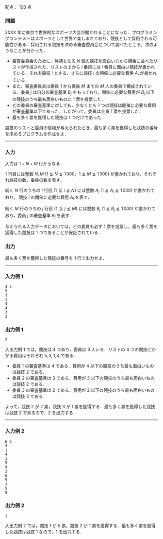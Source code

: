 配点： $100$ 点

### 問題

20XX 年に東京で世界的なスポーツ大会が開かれることになった．プログラミングコンテストはスポーツとして世界で楽しまれており，競技として採用される可能性がある．採用される競技を決める審査委員会について調べたところ，次のようなことが分かった．

- 審査委員会のために，候補となる $N$ 個の競技を面白い方から順番に並べたリストが作成された．リストの上から $i$ 番目には $i$ 番目に面白い競技が書かれている．それを競技 $i$ とする．さらに競技 $i$ の開催に必要な費用 $A_i$ が書かれている．
- また，審査委員会は委員 $1$ から委員 $M$ までの $M$ 人の委員で構成されている．委員 $j$ は自分の審査基準 $B_j$ をもっており，開催に必要な費用が $B_j$ 以下の競技のうち最も面白いものに $1$ 票を投票した．
- どの委員の審査基準に対しても，少なくとも $1$ つの競技は開催に必要な費用が審査基準以下であった．したがって，委員は全員 $1$ 票を投票した．
- 最も多く票を獲得した競技は $1$ つだけであった．

競技のリストと委員の情報が与えられたとき，最も多く票を獲得した競技の番号を求めるプログラムを作成せよ．

---

### 入力

入力は $1 + N + M$ 行からなる．

$1$ 行目には整数 $N, M$ ($1 \leqq N \leqq 1\,000$，$1 \leqq M \leqq 1\,000$) が書かれており，それぞれ競技の数，委員の数を表す．

続く $N$ 行のうちの $i$ 行目 ($1 \leqq i \leqq N$) には整数 $A_i$ ($1 \leqq A_i \leqq 1\,000$) が書かれており， 競技 $i$ の開催に必要な費用 $A_i$ を表す．

続く $M$ 行のうちの $j$ 行目 ($1 \leqq j \leqq M$) には整数 $B_j$ ($1 \leqq B_j \leqq 1\,000$) が書かれており，委員 $j$ の審査基準 $B_j$ を表す．

与えられる入力データにおいては，どの委員も必ず $1$ 票を投票し，最も多く票を獲得した競技は $1$ つであることが保証されている．

### 出力

最も多く票を獲得した競技の番号を $1$ 行で出力せよ．

---

### 入力例 1

~~~
4 3
5
3
1
4
4
3
2
~~~

### 出力例 1

~~~
2
~~~

入出力例 $1$ では，競技は $4$ つあり，委員は $3$ 人いる．リストの $4$ つの競技にかかる費用はそれぞれ $5, 3, 1, 4$ である．

- 委員 $1$ の審査基準は $4$ である．費用が $4$ 以下の競技のうち最も面白いものは競技 $2$ である．
- 委員 $2$ の審査基準は $3$ である．費用が $3$ 以下の競技のうち最も面白いものは競技 $2$ である．
- 委員 $3$ の審査基準は $2$ である．費用が $2$ 以下の競技のうち最も面白いものは競技 $3$ である．

よって，競技 $2$ が $2$ 票，競技 $3$ が $1$ 票を獲得する．最も多く票を獲得した競技は競技 $2$ であるので，$2$ を出力する．

---

### 入力例 2

~~~
6 6
3
1
4
1
5
9
2
6
5
3
5
9
~~~

### 出力例 2

~~~
1
~~~

入出力例 $2$ では，競技 $1$ が $5$ 票，競技 $2$ が $1$ 票を獲得する．最も多く票を獲得した競技は競技 $1$ なので，$1$ を出力する．
